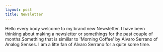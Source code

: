 ```yaml
---
layout: post
title: Newsletter
---
```

Hello every body welcome to my brand new Newsletter. I have been  thinking about making a newsletter or somethings for the past couple of months.Something
that is simillar to 'Morning Coffee' by Alvaro Serrano of Analog Senses. I am a litte fan of Alvaro Serrano for a quite some time.
